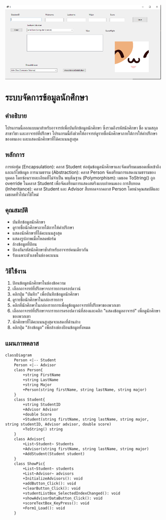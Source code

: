 ![ตัวอย่า](https://github.com/Jessadaruk/SaveInformationSTD/blob/main/Student%20information/Image/Home.png)
# ระบบจัดการข้อมูลนักศึกษา

## คำอธิบาย

โปรแกรมนี้ออกแบบมาสำหรับอาจารย์เพื่อบันทึกข้อมูลนักศึกษา ซึ่งรวมถึงรหัสนักศึกษา ชื่อ นามสกุล สาขาวิชา และอาจารย์ที่ปรึกษา โปรแกรมนี้ยังช่วยให้อาจารย์ดูรายชื่อนักศึกษาภายใต้การให้คำปรึกษาของตนเอง และแสดงนักศึกษาที่ได้คะแนนสูงสุด

## หลักการ
การห่อหุ้ม (Encapsulation): คลาส Student ห่อหุ้มข้อมูลนักศึกษาและจัดเตรียมเมธอดเพื่อเข้าถึงและแก้ไขข้อมูล
การนามธรรม (Abstraction): คลาส Person จัดเตรียมการแสดงนามธรรมของบุคคล โดยซ่อนรายละเอียดที่ไม่จำเป็น
พหุสัณฐาน (Polymorphism): เมธอด ToString() ถูก override ในคลาส Student เพื่อจัดเตรียมการแสดงสตริงแบบกำหนดเอง
การสืบทอด (Inheritance): คลาส Student และ Advisor สืบทอดจากคลาส Person โดยนำคุณสมบัติและเมธอดทั่วไปมาใช้ใหม่


## คุณสมบัติ

* บันทึกข้อมูลนักศึกษา
* ดูรายชื่อนักศึกษาภายใต้การให้คำปรึกษา
* แสดงนักศึกษาที่ได้คะแนนสูงสุด
* แสดงรูปภาพเมื่อโหลดฟอร์ม
* ล้างข้อมูลที่ป้อน
* ป้องกันรหัสนักศึกษาซ้ำสำหรับอาจารย์คนเดียวกัน
* รับเฉพาะตัวเลขในช่องคะแนน

## วิธีใช้งาน

1.  ป้อนข้อมูลนักศึกษาในช่องข้อความ
2.  เลือกอาจารย์ที่ปรึกษาจากรายการดรอปดาวน์
3.  คลิกปุ่ม "บันทึก" เพื่อบันทึกข้อมูลนักศึกษา
4.  ดูรายชื่อนักศึกษาในกล่องรายการ
5.  คลิกที่นักศึกษาในกล่องรายการเพื่อดูข้อมูลอาจารย์ที่ปรึกษาของพวกเขา
6.  เลือกอาจารย์ที่ปรึกษาจากรายการดรอปดาวน์ที่สองและคลิก "แสดงข้อมูลอาจารย์" เพื่อดูนักศึกษาของพวกเขา
7.  นักศึกษาที่ได้คะแนนสูงสุดจะแสดงที่ด้านล่าง
8.  คลิกปุ่ม "ล้างข้อมูล" เพื่อล้างช่องป้อนข้อมูลทั้งหมด

## แผนภาพคลาส

```mermaid
classDiagram
    Person <|-- Student
    Person <|-- Advisor
    class Person{
        +string FirstName
        +string LastName
        +string Major
        +Person(string firstName, string lastName, string major)
    }
    class Student{
        +string StudentID
        +Advisor Advisor
        +double Score
        +Student(string firstName, string lastName, string major, string studentID, Advisor advisor, double score)
        +ToString() string
    }
    class Advisor{
        +List~Student~ Students
        +Advisor(string firstName, string lastName, string major)
        +AddStudent(Student student)
    }
    class ShowPic{
        +List~Student~ students
        +List~Advisor~ advisors
        +InitializeAdvisors(): void
        +addButton_Click(): void
        +clearButton_Click(): void
        +studentListBox_SelectedIndexChanged(): void
        +showAdvisorDataButton_Click(): void
        +scoreTextBox_KeyPress(): void
        +Form1_Load(): void
    }


